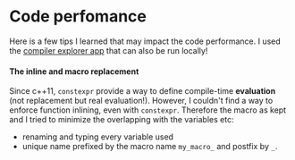 # Code perfomance


Here is a few tips I learned that may impact the code performance.
I used the [compiler explorer app](https://godbolt.org/) that can also be run locally!

#### The inline and macro replacement
Since c++11, `constexpr` provide a way to define compile-time **evaluation** (not replacement but real evaluation!).
However, I couldn't find a way to enforce function inlining, even with `constexpr`.
Therefore the macro as kept and I tried to minimize the overlapping with the variables etc:
- renaming and typing every variable used
- unique name prefixed by the macro name `my_macro_` and postfix by `_`.